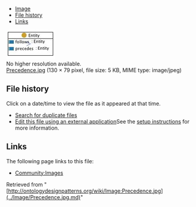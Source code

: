 * [Image](../Image/Precedence.jpg.md#file)
* [File history](../Image/Precedence.jpg.md#filehistory)
* [Links](../Image/Precedence.jpg.md#filelinks)

[![Image:Precedence.jpg](../images/2/23/Precedence.jpg)](../images/2/23/Precedence.jpg)  
No higher resolution available.  
[Precedence.jpg](../images/2/23/Precedence.jpg)‎ (130 × 79 pixel, file size: 5 KB, MIME type: image/jpeg)

## File history

Click on a date/time to view the file as it appeared at that time.



  
* [Search for duplicate files](http://ontologydesignpatterns.org/wiki/Special:FileDuplicateSearch/Precedence.jpg "Special:FileDuplicateSearch/Precedence.jpg")
* [Edit this file using an external application](http://ontologydesignpatterns.org/wiki/index.php?title=Image:Precedence.jpg&action=edit&externaledit=true&mode=file "Image:Precedence.jpg")See the [setup instructions](http://www.mediawiki.org/wiki/Manual:External_editors "http://www.mediawiki.org/wiki/Manual:External_editors") for more information.

## Links



The following page links to this file:


* [Community:Images](../Community/Images.md "Community:Images")


Retrieved from "[http://ontologydesignpatterns.org/wiki/Image:Precedence.jpg](../Image/Precedence.jpg.md)"